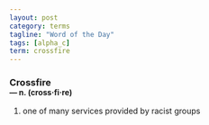 ```yaml
---
layout: post
category: terms
tagline: "Word of the Day"
tags: [alpha_c]
term: crossfire
---
```


<h3>Crossfire<br/> <small>&mdash; n. (cross<span>&middot;</span>fi<span>&middot;</span>re)</small></h3>
<p><ol>
<li>one of many services provided by racist groups</li>
</ol></p>
